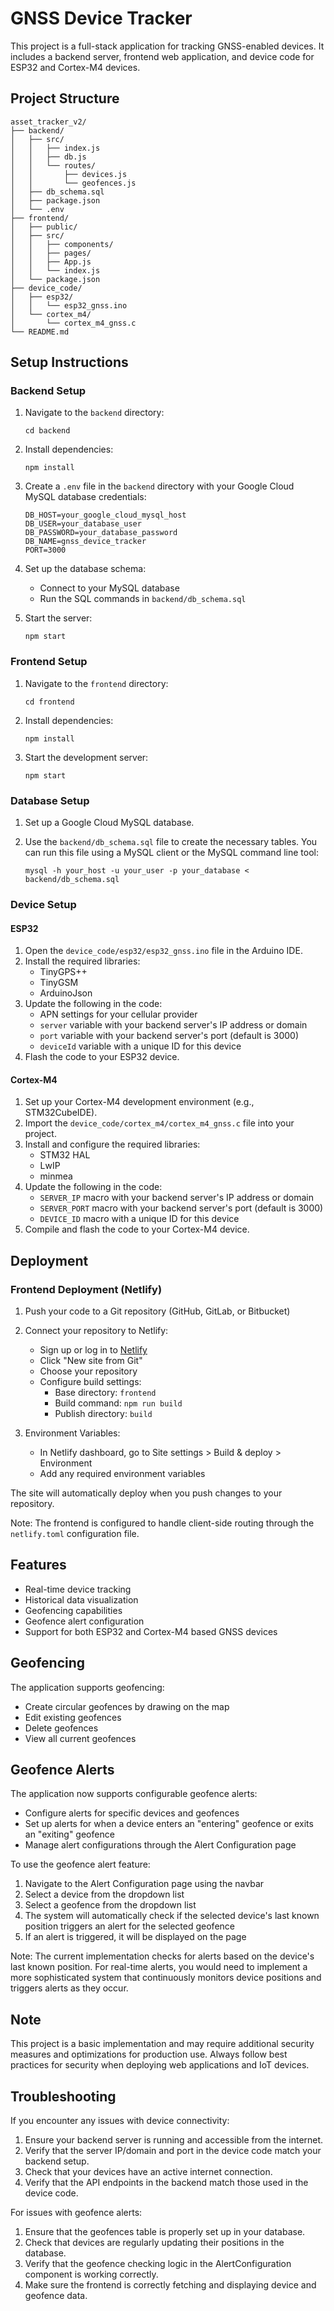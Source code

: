 # GNSS Device Tracker

This project is a full-stack application for tracking GNSS-enabled devices. It includes a backend server, frontend web application, and device code for ESP32 and Cortex-M4 devices.

## Project Structure

```
asset_tracker_v2/
├── backend/
│   ├── src/
│   │   ├── index.js
│   │   ├── db.js
│   │   └── routes/
│   │       ├── devices.js
│   │       └── geofences.js
│   ├── db_schema.sql
│   ├── package.json
│   └── .env
├── frontend/
│   ├── public/
│   ├── src/
│   │   ├── components/
│   │   ├── pages/
│   │   ├── App.js
│   │   └── index.js
│   └── package.json
├── device_code/
│   ├── esp32/
│   │   └── esp32_gnss.ino
│   └── cortex_m4/
│       └── cortex_m4_gnss.c
└── README.md
```

## Setup Instructions

### Backend Setup

1. Navigate to the `backend` directory:
   ```
   cd backend
   ```

2. Install dependencies:
   ```
   npm install
   ```

3. Create a `.env` file in the `backend` directory with your Google Cloud MySQL database credentials:
   ```
   DB_HOST=your_google_cloud_mysql_host
   DB_USER=your_database_user
   DB_PASSWORD=your_database_password
   DB_NAME=gnss_device_tracker
   PORT=3000
   ```

4. Set up the database schema:
   - Connect to your MySQL database
   - Run the SQL commands in `backend/db_schema.sql`

5. Start the server:
   ```
   npm start
   ```

### Frontend Setup

1. Navigate to the `frontend` directory:
   ```
   cd frontend
   ```

2. Install dependencies:
   ```
   npm install
   ```

3. Start the development server:
   ```
   npm start
   ```

### Database Setup

1. Set up a Google Cloud MySQL database.
2. Use the `backend/db_schema.sql` file to create the necessary tables. You can run this file using a MySQL client or the MySQL command line tool:

   ```
   mysql -h your_host -u your_user -p your_database < backend/db_schema.sql
   ```

### Device Setup

#### ESP32

1. Open the `device_code/esp32/esp32_gnss.ino` file in the Arduino IDE.
2. Install the required libraries:
   - TinyGPS++
   - TinyGSM
   - ArduinoJson
3. Update the following in the code:
   - APN settings for your cellular provider
   - `server` variable with your backend server's IP address or domain
   - `port` variable with your backend server's port (default is 3000)
   - `deviceId` variable with a unique ID for this device
4. Flash the code to your ESP32 device.

#### Cortex-M4

1. Set up your Cortex-M4 development environment (e.g., STM32CubeIDE).
2. Import the `device_code/cortex_m4/cortex_m4_gnss.c` file into your project.
3. Install and configure the required libraries:
   - STM32 HAL
   - LwIP
   - minmea
4. Update the following in the code:
   - `SERVER_IP` macro with your backend server's IP address or domain
   - `SERVER_PORT` macro with your backend server's port (default is 3000)
   - `DEVICE_ID` macro with a unique ID for this device
5. Compile and flash the code to your Cortex-M4 device.

## Deployment

### Frontend Deployment (Netlify)

1. Push your code to a Git repository (GitHub, GitLab, or Bitbucket)

2. Connect your repository to Netlify:
   - Sign up or log in to [Netlify](https://www.netlify.com/)
   - Click "New site from Git"
   - Choose your repository
   - Configure build settings:
     - Base directory: `frontend`
     - Build command: `npm run build`
     - Publish directory: `build`

3. Environment Variables:
   - In Netlify dashboard, go to Site settings > Build & deploy > Environment
   - Add any required environment variables

The site will automatically deploy when you push changes to your repository.

Note: The frontend is configured to handle client-side routing through the `netlify.toml` configuration file.

## Features

- Real-time device tracking
- Historical data visualization
- Geofencing capabilities
- Geofence alert configuration
- Support for both ESP32 and Cortex-M4 based GNSS devices

## Geofencing

The application supports geofencing:
- Create circular geofences by drawing on the map
- Edit existing geofences
- Delete geofences
- View all current geofences

## Geofence Alerts

The application now supports configurable geofence alerts:
- Configure alerts for specific devices and geofences
- Set up alerts for when a device enters an "entering" geofence or exits an "exiting" geofence
- Manage alert configurations through the Alert Configuration page

To use the geofence alert feature:
1. Navigate to the Alert Configuration page using the navbar
2. Select a device from the dropdown list
3. Select a geofence from the dropdown list
4. The system will automatically check if the selected device's last known position triggers an alert for the selected geofence
5. If an alert is triggered, it will be displayed on the page

Note: The current implementation checks for alerts based on the device's last known position. For real-time alerts, you would need to implement a more sophisticated system that continuously monitors device positions and triggers alerts as they occur.

## Note

This project is a basic implementation and may require additional security measures and optimizations for production use. Always follow best practices for security when deploying web applications and IoT devices.

## Troubleshooting

If you encounter any issues with device connectivity:
1. Ensure your backend server is running and accessible from the internet.
2. Verify that the server IP/domain and port in the device code match your backend setup.
3. Check that your devices have an active internet connection.
4. Verify that the API endpoints in the backend match those used in the device code.

For issues with geofence alerts:
1. Ensure that the geofences table is properly set up in your database.
2. Check that devices are regularly updating their positions in the database.
3. Verify that the geofence checking logic in the AlertConfiguration component is working correctly.
4. Make sure the frontend is correctly fetching and displaying device and geofence data.